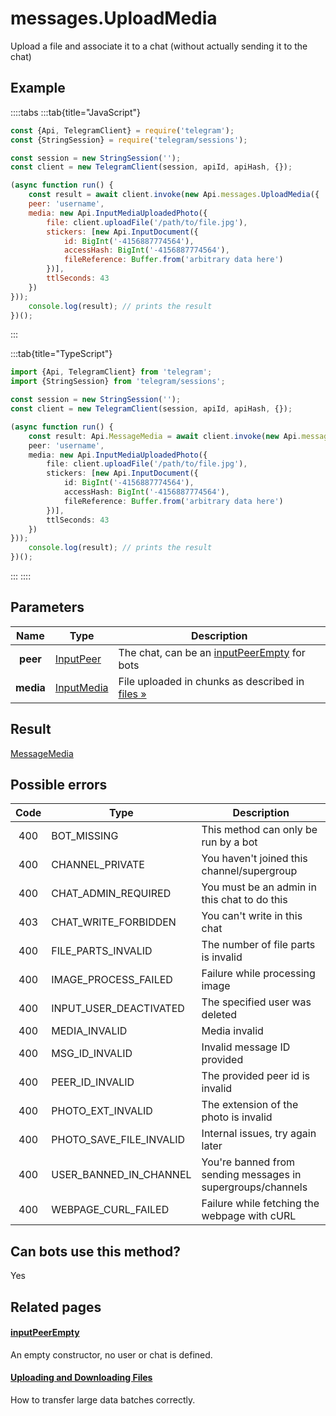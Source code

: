 # messages.UploadMedia

Upload a file and associate it to a chat (without actually sending it to the chat)



## Example

::::tabs
:::tab{title="JavaScript"}
```js
const {Api, TelegramClient} = require('telegram');
const {StringSession} = require('telegram/sessions');

const session = new StringSession('');
const client = new TelegramClient(session, apiId, apiHash, {});

(async function run() {
    const result = await client.invoke(new Api.messages.UploadMedia({
    peer: 'username',
    media: new Api.InputMediaUploadedPhoto({
        file: client.uploadFile('/path/to/file.jpg'),
        stickers: [new Api.InputDocument({
            id: BigInt('-4156887774564'),
            accessHash: BigInt('-4156887774564'),
            fileReference: Buffer.from('arbitrary data here')
        })],
        ttlSeconds: 43
    })
}));
    console.log(result); // prints the result
})();
```
:::

:::tab{title="TypeScript"}
```ts
import {Api, TelegramClient} from 'telegram';
import {StringSession} from 'telegram/sessions';

const session = new StringSession('');
const client = new TelegramClient(session, apiId, apiHash, {});

(async function run() {
    const result: Api.MessageMedia = await client.invoke(new Api.messages.UploadMedia({
    peer: 'username',
    media: new Api.InputMediaUploadedPhoto({
        file: client.uploadFile('/path/to/file.jpg'),
        stickers: [new Api.InputDocument({
            id: BigInt('-4156887774564'),
            accessHash: BigInt('-4156887774564'),
            fileReference: Buffer.from('arbitrary data here')
        })],
        ttlSeconds: 43
    })
}));
    console.log(result); // prints the result
})();
```
:::
::::



## Parameters

| Name | Type | Description |
| :--: | ---- | ----------- |
| **peer** | [InputPeer](https://core.telegram.org/type/InputPeer) | The chat, can be an [inputPeerEmpty](https://core.telegram.org/constructor/inputPeerEmpty) for bots 
| **media** | [InputMedia](https://core.telegram.org/type/InputMedia) | File uploaded in chunks as described in [files »](https://core.telegram.org/api/files) 


## Result

[MessageMedia](https://core.telegram.org/type/MessageMedia)



## Possible errors

| Code | Type | Description |
| :--: | ---- | ----------- |
| 400 | BOT\_MISSING | This method can only be run by a bot 
| 400 | CHANNEL\_PRIVATE | You haven't joined this channel/supergroup 
| 400 | CHAT\_ADMIN\_REQUIRED | You must be an admin in this chat to do this 
| 403 | CHAT\_WRITE\_FORBIDDEN | You can't write in this chat 
| 400 | FILE\_PARTS\_INVALID | The number of file parts is invalid 
| 400 | IMAGE\_PROCESS\_FAILED | Failure while processing image 
| 400 | INPUT\_USER\_DEACTIVATED | The specified user was deleted 
| 400 | MEDIA\_INVALID | Media invalid 
| 400 | MSG\_ID\_INVALID | Invalid message ID provided 
| 400 | PEER\_ID\_INVALID | The provided peer id is invalid 
| 400 | PHOTO\_EXT\_INVALID | The extension of the photo is invalid 
| 400 | PHOTO\_SAVE\_FILE\_INVALID | Internal issues, try again later 
| 400 | USER\_BANNED\_IN\_CHANNEL | You're banned from sending messages in supergroups/channels 
| 400 | WEBPAGE\_CURL\_FAILED | Failure while fetching the webpage with cURL 


## Can bots use this method?

Yes

## Related pages

#### [inputPeerEmpty](https://core.telegram.org/constructor/inputPeerEmpty)

An empty constructor, no user or chat is defined.



#### [Uploading and Downloading Files](https://core.telegram.org/api/files)

How to transfer large data batches correctly.




